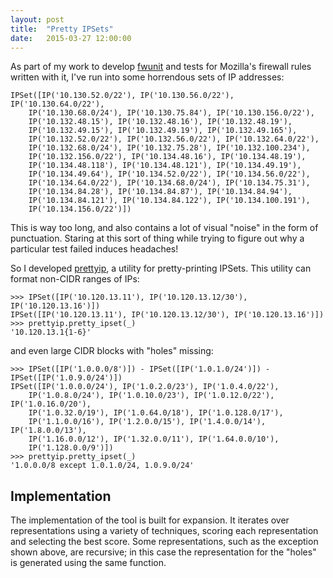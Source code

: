 ```yaml
---
layout: post
title:  "Pretty IPSets"
date:   2015-03-27 12:00:00
---
```


As part of my work to develop [fwunit](http://fwunit.readthedocs.org/) and tests for Mozilla's firewall rules written with it, I've run into some horrendous sets of IP addresses:

    IPSet([IP('10.130.52.0/22'), IP('10.130.56.0/22'), IP('10.130.64.0/22'),
        IP('10.130.68.0/24'), IP('10.130.75.84'), IP('10.130.156.0/22'),
        IP('10.132.48.15'), IP('10.132.48.16'), IP('10.132.48.19'),
        IP('10.132.49.15'), IP('10.132.49.19'), IP('10.132.49.165'),
        IP('10.132.52.0/22'), IP('10.132.56.0/22'), IP('10.132.64.0/22'),
        IP('10.132.68.0/24'), IP('10.132.75.28'), IP('10.132.100.234'),
        IP('10.132.156.0/22'), IP('10.134.48.16'), IP('10.134.48.19'),
        IP('10.134.48.118'), IP('10.134.48.121'), IP('10.134.49.19'),
        IP('10.134.49.64'), IP('10.134.52.0/22'), IP('10.134.56.0/22'),
        IP('10.134.64.0/22'), IP('10.134.68.0/24'), IP('10.134.75.31'),
        IP('10.134.84.28'), IP('10.134.84.87'), IP('10.134.84.94'),
        IP('10.134.84.121'), IP('10.134.84.122'), IP('10.134.100.191'),
        IP('10.134.156.0/22')])

This is way too long, and also contains a lot of visual "noise" in the form of punctuation.
Staring at this sort of thing while trying to figure out why a particular test failed induces headaches!

So I developed [prettyip](https://pypi.python.org/pypi/prettyip/1.1.4), a utility for pretty-printing IPSets.
This utility can format non-CIDR ranges of IPs:

    >>> IPSet([IP('10.120.13.11'), IP('10.120.13.12/30'), IP('10.120.13.16')])
    IPSet([IP('10.120.13.11'), IP('10.120.13.12/30'), IP('10.120.13.16')])
    >>> prettyip.pretty_ipset(_)
    '10.120.13.1{1-6}'

and even large CIDR blocks with "holes" missing:

    >>> IPSet([IP('1.0.0.0/8')]) - IPSet([IP('1.0.1.0/24')]) - IPSet([IP('1.0.9.0/24')])
    IPSet([IP('1.0.0.0/24'), IP('1.0.2.0/23'), IP('1.0.4.0/22'),
        IP('1.0.8.0/24'), IP('1.0.10.0/23'), IP('1.0.12.0/22'), IP('1.0.16.0/20'),
        IP('1.0.32.0/19'), IP('1.0.64.0/18'), IP('1.0.128.0/17'),
        IP('1.1.0.0/16'), IP('1.2.0.0/15'), IP('1.4.0.0/14'), IP('1.8.0.0/13'),
        IP('1.16.0.0/12'), IP('1.32.0.0/11'), IP('1.64.0.0/10'),
        IP('1.128.0.0/9')])
    >>> prettyip.pretty_ipset(_)
    '1.0.0.0/8 except 1.0.1.0/24, 1.0.9.0/24'

Implementation
--------------

The implementation of the tool is built for expansion.
It iterates over representations using a variety of techniques, scoring each representation and selecting the best score.
Some representations, such as the exception shown above, are recursive; in this case the representation for the "holes" is generated using the same function.
